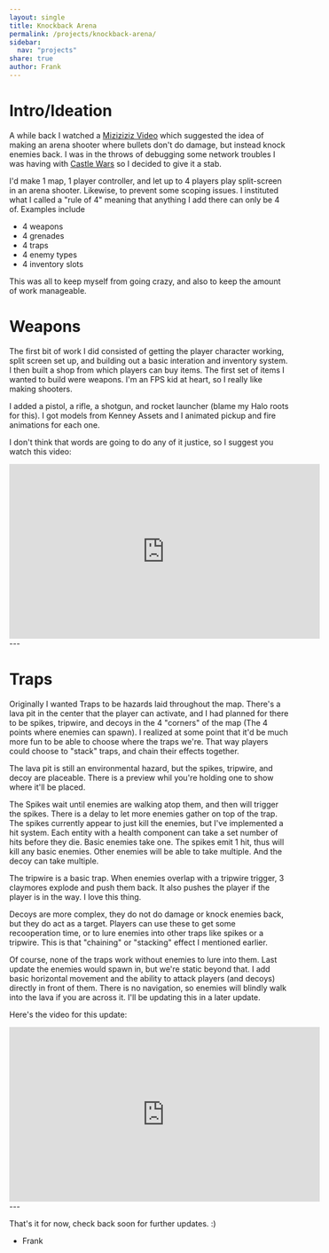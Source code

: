 ```yaml
---
layout: single
title: Knockback Arena
permalink: /projects/knockback-arena/
sidebar:
  nav: "projects"
share: true
author: Frank
---
```


# Intro/Ideation

A while back I watched a [Miziziziz Video](https://youtu.be/5-iST0a69cI?si=3U4mzQ9sm-osOv-Z&t=189) which suggested the idea of making an arena shooter where bullets don't do damage, but instead knock enemies back. I was in the throws of debugging some network troubles I was having with [Castle Wars](/projects/castle-wars/) so I decided to give it a stab.

I'd make 1 map, 1 player controller, and let up to 4 players play split-screen in an arena shooter. Likewise, to prevent some scoping issues. I instituted what I called a "rule of 4" meaning that anything I add there can only be 4 of. Examples include
- 4 weapons
- 4 grenades
- 4 traps
- 4 enemy types
- 4 inventory slots

This was all to keep myself from going crazy, and also to keep the amount of work manageable. 

# Weapons

The first bit of work I did consisted of getting the player character working, split screen set up, and building out a basic interation and inventory system. I then built a shop from which players can buy items. The first set of items I wanted to build were weapons. I'm an FPS kid at heart, so I really like making shooters.

I added a pistol, a rifle, a shotgun, and rocket launcher (blame my Halo roots for this). I got models from Kenney Assets and I animated pickup and fire animations for each one.

I don't think that words are going to do any of it justice, so I suggest you watch this video:

<iframe width="560" height="315" src="https://www.youtube.com/embed/nNGxyOnwXAU?si=E6aJ06PhssqzKYuc" title="YouTube video player" frameborder="0" allow="accelerometer; autoplay; clipboard-write; encrypted-media; gyroscope; picture-in-picture; web-share" referrerpolicy="strict-origin-when-cross-origin" allowfullscreen></iframe>
---



# Traps

Originally I wanted Traps to be hazards laid throughout the map. There's a lava pit in the center that the player can activate, and I had planned for there to be spikes, tripwire, and decoys in the 4 "corners" of the map (The 4 points where enemies can spawn). I realized at some point that it'd be much more fun to be able to choose where the traps we're. That way players could choose to "stack" traps, and chain their effects together.

The lava pit is still an environmental hazard, but the spikes, tripwire, and decoy are placeable. There is a preview whil you're holding one to show where it'll be placed.

The Spikes wait until enemies are walking atop them, and then will trigger the spikes. There is a delay to let more enemies gather on top of the trap. The spikes currently appear to just kill the enemies, but I've implemented a hit system. Each entity with a health component can take a set number of hits before they die. Basic enemies take one. The spikes emit 1 hit, thus will kill any basic enemies. Other enemies will be able to take multiple. And the decoy can take multiple.

The tripwire is a basic trap. When enemies overlap with a tripwire trigger, 3 claymores explode and push them back. It also pushes the player if the player is in the way. I love this thing.

Decoys are more complex, they do not do damage or knock enemies back, but they do act as a target. Players can use these to get some recooperation time, or to lure enemies into other traps like spikes or a tripwire. This is that "chaining" or "stacking" effect I mentioned earlier.

Of course, none of the traps work without enemies to lure into them. Last update the enemies would spawn in, but we're static beyond that. I add basic horizontal movement and the ability to attack players (and decoys) directly in front of them. There is no navigation, so enemies will blindly walk into the lava if you are across it. I'll be updating this in a later update.

Here's the video for this update:

<iframe width="560" height="315" src="https://www.youtube.com/embed/dwpOKPVbSHQ?si=yX2mHB3eFZUH6rwh" title="YouTube video player" frameborder="0" allow="accelerometer; autoplay; clipboard-write; encrypted-media; gyroscope; picture-in-picture; web-share" referrerpolicy="strict-origin-when-cross-origin" allowfullscreen></iframe>
---

 That's it for now, check back soon for further updates. :)
 - Frank